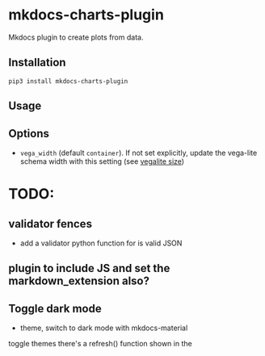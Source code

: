 # mkdocs-charts-plugin

Mkdocs plugin to create plots from data.

## Installation

```shell
pip3 install mkdocs-charts-plugin
```

## Usage


## Options

- `vega_width` (default `container`). If not set explicitly, update the vega-lite schema width with this setting (see [vegalite size](https://vega.github.io/vega-lite/docs/size.html))


# TODO:



## validator fences

- add a validator python function for is valid JSON

## plugin to include JS and set the markdown_extension also?



## Toggle dark mode

- theme, switch to dark mode with mkdocs-material

toggle themes
there's a refresh() function shown in the <script> source
https://vega.github.io/vega-themes/?renderer=canvas&theme=quartz

## Styling

- CSS for styling colors to use/match mkdocs-material ?

## Support for instant loading mkdocs-material

## More

- write docs
    - page on how it works
- promote the plugin
  - blogpost, twitter
  - plugin wiki
  - refer to it from table-reader
  - add to demo in print-site
- add plotly express backend also?
- examples with altair

# Credits 

https://github.com/koaning/justcharts
https://facelessuser.github.io/pymdown-extensions/extras/mermaid/
https://vega.github.io/vega-lite/docs/config.html
